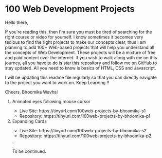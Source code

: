 # 100 Web Development Projects

Hello there, 

If you're reading this, then I'm sure you must be tired of searching for the right course or video for yourself. I know sometimes it becomes very tedious to find the right projects to make our concepts clear, thus I am planning to add 100+ Web-based projects that will help you understand all the concepts of Web Development. These projects will be a mixture of free and paid content over the internet. If you wish to walk along with me on this journey, all you have to do is star this repository and follow me on GitHub to stay updated. All you need to know is basics of HTML, CSS and Javascript. 

I will be updating this readme file regularly so that you can directly navigate to the project you want to work on.
Keep Learning !!

Cheers, 
Bhoomika Wavhal



<ol>
  <li>Animated eyes following mouse cursor</li>
    <ul>
    <li>Live Site: https://tinyurl.com/100web-projects-by-bhoomika-s1</li>
    <li>Repository: https://tinyurl.com/100web-projects-by-bhoomika-p1 </li>
    </ul>
  <li>Expanding Cards</li>
    <ul>
    <li>Live Site: https://tinyurl.com/100web-projects-by-bhoomika-s2</li>
    <li>Repository: https://tinyurl.com/100web-projects-by-bhoomika-p2 </li>
    </ul>
  .
  </br>
  .
  </br>
  To be continued.
</ol>
